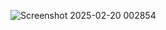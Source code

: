![Screenshot 2025-02-20 002854](https://github.com/user-attachments/assets/9e21e074-534c-4771-9d88-6f2b730024fa)

